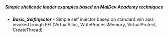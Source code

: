 ##### Simple shellcode loader examples based on MalDev Academy techniques

- ***Basic_SelfInjector*** - Simple self injector based on standard win apis invoked trough FFI (VirtualAlloc, WriteProcessMemory, VirtualProtect, CreateThread)
